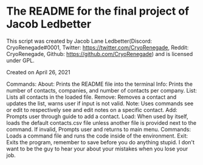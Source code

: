 # The README for the final project of Jacob Ledbetter

This script was created by Jacob Lane Ledbetter(Discord: CryoRenegade#0001, Twitter: <https://twitter.com/CryoRenegade>, Reddit: CryoRenegade, Github: <https://github.com/CryoRenegade>) and is licensed under GPL.

Created on April 26, 2021

Commands:
    About: Prints the README file into the terminal
    Info: Prints the number of contacts, companies, and number of contacts per company.
    List: Lists all contacts in the loaded file.
    Remove: Removes a contact and updates the list, warns user if input is not valid.
    Note: Uses commands see or edit to respectively see and edit notes on a specific contact.
    Add: Prompts user through guide to add a contact.
    Load: When used by itself, loads the default contacts.csv file unless another file is provided next to the command. If invalid, Prompts user and returns to main menu.
    Commands: Loads a command file and runs the code inside of the environment.
    Exit: Exits the program, remember to save before you do anything stupid. I don't want to be the guy to hear your about your mistakes when you lose your job.
